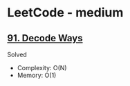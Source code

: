 # LeetCode - medium

## [91. Decode Ways](https://leetcode.com/problems/decode-ways/)

Solved

* Complexity: O(N)
* Memory: O(1)
